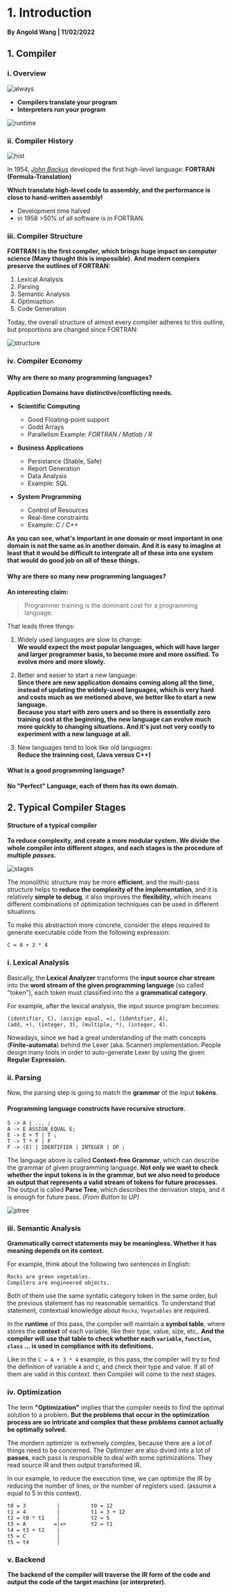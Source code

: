 # 1. Introduction

**By Angold Wang | 11/02/2022**

## 1. Compiler

### i. Overview
![always](Sources/always.jpeg)
* **Compilers translate your program**
* **Interpreters run your program**

![runtime](Sources/runtime.png)


### ii. Compiler History

![hist](Sources/hist.png)

In 1954, *[John Backus](https://en.wikipedia.org/wiki/John_Backus)* developed the first high-level language: **FORTRAN (Formula-Translation)**

**Which translate high-level code to assembly, and the performance is close to hand-written assembly!**

* Development time halved
* in 1958 >50% of all software is in FORTRAN.


### iii. Compiler Structure

**FORTRAN I is the first compiler, which brings huge impact on computer science (Many thought this is impossible).**
**And modern compiers preserve the outlines of FORTRAN:**

1. Lexical Analysis
2. Parsing
3. Semantic Analysis
4. Optimiaztion
5. Code Generation

Today, the overall structure of almost every compiler adheres to this outline, but proportions are changed since FORTRAN:

![structure](Sources/structure.png)

### iv. Compiler Economy

#### Why are there so many programming languages?
**Application Domains have distinctive/conflicting needs.**

* **Scientific Computing** 
    * Good Floating-point support
    * Godd Arrays
    * Parallelism Example: *FORTRAN / Matlab / R*

* **Business Applications**
    * Persistance (Stable, Safe)
    * Report Generation
    * Data Analysis
    * Example: *SQL*

* **System Programming**
    * Control of Resources
    * Real-time constraints
    * Example: *C / C++*

**As you can see, what's important in one domain or most important in one domain is not the same as in another domain. And it is easy to imagine at least that it would be difficult to intergrate all of these into one system that would do good job on all of these things.**

#### Why are there so many new programming languages?

**An interesting claim:**
> Programmer training is the dominant cost for a programming language.

That leads three things: 
1. Widely used languages are slow to change:<br>
**We would expect the most popular languages, which will have larger and larger programmer basis, to become more and more ossified. To evolve more and more slowly.**

2. Better and easier to start a new language:<br>
**Since there are new application domains coming along all the time, instead of updating the widely-used languages, which is very hard and costs much as we metioned above, we better like to start a new language.<br>**
**Because you start with zero users and so there is essentially zero training cost at the beginning, the new language can evolve much more quickly to changing situations. And it's just not very costly to experiment with a new language at all.**

3. New languages tend to look like old languages:<br>
**Reduce the trainning cost, (Java versus C++)**


#### What is a good programming language?

**No "Perfect" Language, each of them has its own domain.**


## 2. Typical Compiler Stages

#### Structure of a typical compiler

**To reduce complexity, and create a more modular system. We divide the whole compiler into different _stages_, and each stages is the procedure of multiple _passes_.**

![stages](Sources/stages.png)

The monolithic structure may be more **efficient**, and the multi-pass structure helps to **reduce the complexity of the implementation**, and it is relatively **simple to debug**, it also improves the **flexibility,** which means different combinations of optimization techniques can be used in different situations.

To make this abstraction more concrete, consider the steps required to generate executable code from the following expression:
```
C = A + 3 * 4 
```

### i. Lexical Analysis
Basically, the **Lexical Analyzer** transforms the **input source char stream** into the **word stream of the given programming language** (so called "token"), each token must classified into the a **grammatical category.**

For example, after the lexical analysis, the input source program becomes:

```
(identifier, C), (assign equal, =), (identifier, A),
(add, +), (integer, 3), (multiple, *), (integer, 4).
```

Nowadays, since we had a great understanding of the math concepts (**Finite-automata**) behind the Lexer (aka. Scanner) implementation. People design many tools in order to auto-generate Lexer by using the given **Regular Expression.**


### ii. Parsing

Now, the parsing step is going to match the **grammar** of the input **tokens**.

#### Programming language constructs have recursive structure.

```
S -> A | ... ;
A -> E ASSIGN_EQUAL E;
E -> E + T | T ;
T -> T * F | F
F -> (E) | IDENTIFIER | INTEGER | OP ;
```
The language above is called **Context-free Grammar**, which can describe the grammar of given programming language.
**Not only we want to check whether the input tokens is in the grammar, but we also need to produce an output that represents a valid stream of tokens for future processes.**
The output is called **Parse Tree**, which describes the derivation steps, and it is enough for future pass. *(From Button to UP)*

![ptree](Sources/ptree.png)


### iii. Semantic Analysis

**Grammatically correct statements may be meaningless. Whether it has meaning depends on its context.**

For example, think about the following two sentences in English:
```
Rocks are green vegetables.
Compilers are engineered objects.
```

Both of them use the same syntatic category token in the same order, but the previous statement has no reasonable semantics. To understand that statement, contextual knowledge about `Rocks`, `Vegetables` are required.

In the **runtime** of this pass, the compiler will maintain a **symbol table**, where stores the **context** of each variable, like their type, value, size, etc,. **And the compiler will use that table to check whether each `variable`, `function`, `class` ... is used in compliance with its definitions.**

Like in the `C = A + 3 * 4` example, in this pass, the compiler will try to find the definition of variable `A` and `C`, and check their type and value. If all of them are valid in this context. then Compiler will come to the next stages.


### iv. Optimization

The term **"Optimization"** implies that the compiler needs to find the optimal solution to a problem. **But the problems that occur in the optimization process are so intricate and complex that these problems cannot actually be optimally solved.**

The mordern optimizer is extremely complex, because there are a lot of things need to be concerned. The Optimizer are also divied into a lot of **passes**, each pass is responsible to deal with some optimizations. They read source IR and then output transformed IR.


In our example, to reduce the execution time, we can optimize the IR by reducing the number of lines, or the number of registers used. (assume `A` equal to 5 in this context).
```
t0 = 3          |          t0 = 12
t1 = 4          |          t1 = 3 + 12
t2 = t0 * t1    |          t2 = 5
t3 = A         =|=>        t2 = t1
t4 = t3 + t2    |
t5 = C          |
t5 = t4         |
```

### v. Backend
**The backend of the compiler will traverse the IR form of the code and output the code of the target machine (or interpreter).**
 




















